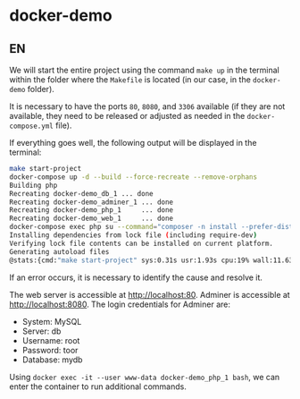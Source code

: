 # docker-demo

## EN
We will start the entire project using the command `make up` in the terminal within the folder where the `Makefile` is located (in our case, in the `docker-demo` folder).

It is necessary to have the ports `80`, `8080`, and `3306` available (if they are not available, they need to be released or adjusted as needed in the `docker-compose.yml` file).

If everything goes well, the following output will be displayed in the terminal:

```bash
make start-project
docker-compose up -d --build --force-recreate --remove-orphans
Building php
Recreating docker-demo_db_1 ... done
Recreating docker-demo_adminer_1 ... done
Recreating docker-demo_php_1     ... done
Recreating docker-demo_web_1     ... done
docker-compose exec php su --command="composer -n install --prefer-dist" www-data
Installing dependencies from lock file (including require-dev)
Verifying lock file contents can be installed on current platform.
Generating autoload files
@stats:{cmd:"make start-project" sys:0.31s usr:1.93s cpu:19% wall:11.638s mem:43k}
```

If an error occurs, it is necessary to identify the cause and resolve it.

The web server is accessible at [http://localhost:80](http://localhost:80).
Adminer is accessible at [http://localhost:8080](http://localhost:8080).
The login credentials for Adminer are:
- System: MySQL
- Server: db
- Username: root
- Password: toor
- Database: mydb

Using `docker exec -it --user www-data docker-demo_php_1 bash`, we can enter the container to run additional commands.
